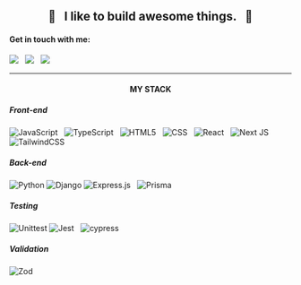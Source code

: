<h2 align="center">🌾&nbsp;&nbsp;&nbsp;I like to build awesome things.&nbsp;&nbsp;&nbsp;🌾</h2>

#### Get in touch with me: ####
<a href="https://www.linkedin.com/in/artemrasskazimov/"><img src="https://img.shields.io/badge/linkedin-0077b5.svg?style=for-the-badge&logo=linkedin&logoColor=white" /></a>
&nbsp;
<a href="https://t.me/sozhran"><img src="https://img.shields.io/badge/telegram-bfbfbf?&style=for-the-badge&logoColor=black&logo=telegram" /></a>
&nbsp;
<a href="mailto:artem.rasskazimov@gmail.com"><img src="https://img.shields.io/badge/Gmail-d14836?style=for-the-badge&logo=gmail&logoColor=white" /></a>
<hr>

<h4 align="center">MY STACK</h4>

<h5>Front-end</h5>

![JavaScript](https://img.shields.io/badge/JavaScript-F0DB4F.svg?style=for-the-badge&logo=javascript&logoColor=black)
&nbsp;
![TypeScript](https://img.shields.io/badge/typescript-3b0764.svg?style=for-the-badge&logo=typescript&logoColor=white)
&nbsp;
![HTML5](https://img.shields.io/badge/HTML-166534.svg?style=for-the-badge&logo=html5&logoColor=white)
&nbsp;
![CSS](https://img.shields.io/badge/CSS-d97706.svg?style=for-the-badge&logo=css3&logoColor=white)
&nbsp;
![React](https://img.shields.io/badge/React-%2320232a.svg?style=for-the-badge&logo=react&logoColor=%2361DAFB)
&nbsp;
![Next JS](https://img.shields.io/badge/Next.js-1E40AF?style=for-the-badge&logo=next.js&logoColor=white)
&nbsp;
![TailwindCSS](https://img.shields.io/badge/tailwindcss-0e7490.svg?style=for-the-badge&logo=tailwind-css&logoColor=white)

<h5>Back-end</h5>

![Python](https://img.shields.io/badge/python-3670A0?style=for-the-badge&logo=python&logoColor=ffdd54)
![Django](https://img.shields.io/badge/Django-092E20?style=for-the-badge&logo=django&logoColor=green)
![Express.js](https://img.shields.io/badge/Express-%23404d59.svg?style=for-the-badge&logo=express&logoColor=%2361DAFB)
&nbsp;
![Prisma](https://img.shields.io/badge/Prisma-991b1b?style=for-the-badge&logo=Prisma&logoColor=white)

<h5>Testing</h5>

![Unittest](https://img.shields.io/badge/Unittest-4d0099?style=for-the-badge&logo=python&logoColor=gold)
![Jest](https://img.shields.io/badge/-jest-%23C21325?style=for-the-badge&logo=jest&logoColor=white)
&nbsp;
![cypress](https://img.shields.io/badge/-cypress-%23E5E5E5?style=for-the-badge&logo=cypress&logoColor=058a5e)

<h5>Validation</h5>

![Zod](https://img.shields.io/badge/-zod-%2324524f?style=for-the-badge&logo=zod&logoColor=058a5e)
